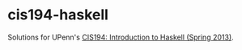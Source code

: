 # cis194-haskell
Solutions for UPenn's [CIS194: Introduction to Haskell (Spring 2013)](http://www.seas.upenn.edu/~cis194/).
